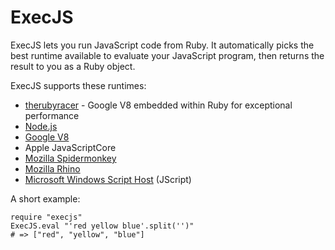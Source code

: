 ExecJS
======

ExecJS lets you run JavaScript code from Ruby. It automatically picks
the best runtime available to evaluate your JavaScript program, then
returns the result to you as a Ruby object.

ExecJS supports these runtimes:

* [therubyracer](https://github.com/cowboyd/therubyracer) - Google V8
  embedded within Ruby for exceptional performance
* [Node.js](http://nodejs.org/)
* [Google V8](http://code.google.com/p/v8/)
* Apple JavaScriptCore
* [Mozilla Spidermonkey](http://www.mozilla.org/js/spidermonkey/)
* [Mozilla Rhino](http://www.mozilla.org/rhino/)
* [Microsoft Windows Script Host](http://msdn.microsoft.com/en-us/library/9bbdkx3k.aspx) (JScript)

A short example:

    require "execjs"
    ExecJS.eval "'red yellow blue'.split('')"
    # => ["red", "yellow", "blue"]
